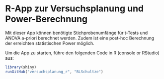# R-App zur Versuchsplanung und Power-Berechnung

Mit dieser App können benötigte Stichprobenumfänge für t-Tests und ANOVA a-priori berechnet werden. Zudem ist eine post-hoc Berechnung der erreichten statistischen Power möglich. 

Um die App zu starten, führe den folgenden Code in R (console or RStudio) aus:
```r
library(shiny)
runGitHub("versuchsplanung_r", "BLSchultze")
```
